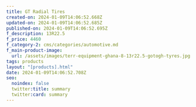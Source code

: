```yaml
---
title: GT Radial Tires
created-on: 2024-01-09T14:06:52.668Z
updated-on: 2024-01-09T14:06:52.685Z
published-on: 2024-01-09T14:06:52.695Z
f_description: 13R22.5
f_price: 4460
f_category-2: cms/categories/automotive.md
f_main-product-image:
  url: /assets/images/terr-equipment-ghana-8-13r22.5-gotogh-tyres.jpg
tags: products
layout: "[products].html"
date: 2024-01-09T14:06:52.708Z
seo:
  noindex: false
  twitter:title: summary
  twitter:card: summary
---
```

